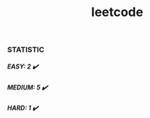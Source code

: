 <div align="center" id="top"> 
</div>
<h1 align="center">leetcode</h1>
<br>

### STATISTIC ###
 
##### EASY:  2 :heavy_check_mark:  
##### MEDIUM:  5 :heavy_check_mark:  
##### HARD:  1 :heavy_check_mark:  
